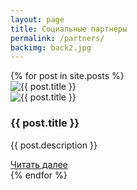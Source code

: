 ```yaml
---
layout: page
title: Социальные партнеры
permalink: /partners/
backimg: back2.jpg
---
```

<div class="col-12">
	{% for post in site.posts %}
	    <div class="block-blog">
	        <img src="{{ site.url }}/img/titles/{{ post.mainimg }}" alt="{{ post.title }}" class="img-responsive">
	        <div class="blog-content row">
	            <div class="col-3"><img src="{{ site.url }}/img/logo/{{ post.partnerimg }}" alt="{{ post.title }}" class="img-responsive"></div>
	            <div class="col">
	                <h3>{{ post.title }}</h3>
	                <p>{{ post.description }}</p>
	                <a href="{{ post.url }}" class="btn btn-outline-dark">Читать далее</a>
	            </div>
	        </div>   
	    </div>
	{% endfor %}
</div>


